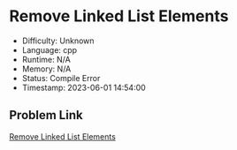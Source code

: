 # Remove Linked List Elements

- Difficulty: Unknown
- Language: cpp
- Runtime: N/A
- Memory: N/A
- Status: Compile Error
- Timestamp: 2023-06-01 14:54:00

## Problem Link
[Remove Linked List Elements](https://leetcode.com/problems/remove-linked-list-elements)

